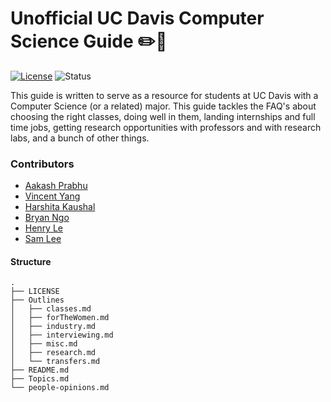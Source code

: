 # Unofficial UC Davis Computer Science Guide :pencil2::blue_book:

[![License](https://img.shields.io/badge/License-Apache%202.0-blue.svg)](https://opensource.org/licenses/Apache-2.0)
![Status](https://img.shields.io/badge/Status-Under%20Development-orange.svg)

This guide is written to serve as a resource for students at UC Davis with a
Computer Science (or a related) major. This guide tackles the FAQ's about
choosing the right classes, doing well in them, landing internships and full
time jobs, getting research opportunities with professors and with research
labs, and a bunch of other things.

### Contributors

* [Aakash Prabhu](http://aakprabhu.com)
* [Vincent Yang](https://yangvincent.com)
* [Harshita Kaushal](https://harshita-kaushal.github.io)
* [Bryan Ngo](https://bryngo.me)
* [Henry Le](https://github.com/henrwx)
* [Sam Lee](http://samchristopherlee.com)

#### Structure

```
.
├── LICENSE
├── Outlines
│   ├── classes.md
│   ├── forTheWomen.md
│   ├── industry.md
│   ├── interviewing.md
│   ├── misc.md
│   ├── research.md
│   └── transfers.md
├── README.md
├── Topics.md
└── people-opinions.md
```
